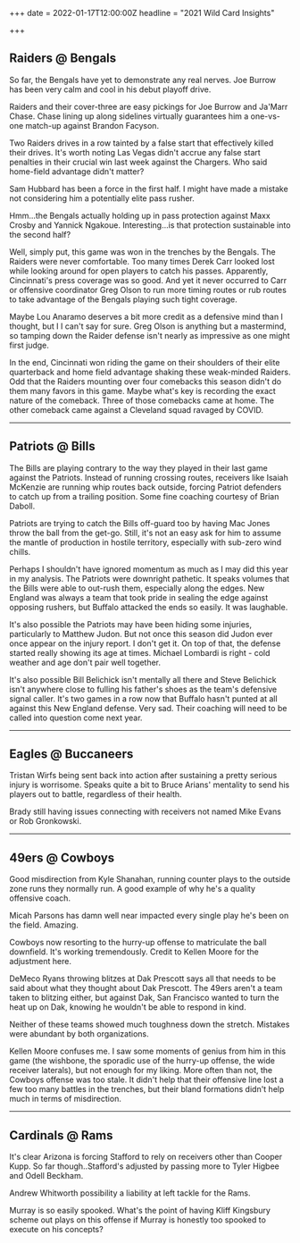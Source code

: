 +++
date = 2022-01-17T12:00:00Z
headline = "2021 Wild Card Insights"

+++
## Raiders @ Bengals

So far, the Bengals have yet to demonstrate any real nerves. Joe Burrow has been very calm and cool in his debut playoff drive.

Raiders and their cover-three are easy pickings for Joe Burrow and Ja'Marr Chase. Chase lining up along sidelines virtually guarantees him a one-vs-one match-up against Brandon Facyson.

Two Raiders drives in a row tainted by a false start that effectively killed their drives. It's worth noting Las Vegas didn't accrue any false start penalties in their crucial win last week against the Chargers. Who said home-field advantage didn't matter?

Sam Hubbard has been a force in the first half. I might have made a mistake not considering him a potentially elite pass rusher.

Hmm...the Bengals actually holding up in pass protection against Maxx Crosby and Yannick Ngakoue. Interesting...is that protection sustainable into the second half?

Well, simply put, this game was won in the trenches by the Bengals. The Raiders were never comfortable. Too many times Derek Carr looked lost while looking around for open players to catch his passes. Apparently, Cincinnati's press coverage was so good. And yet it never occurred to Carr or offensive coordinator Greg Olson to run more timing routes or rub routes to take advantage of the Bengals playing such tight coverage.

Maybe Lou Anaramo deserves a bit more credit as a defensive mind than I thought, but I I can't say for sure. Greg Olson is anything but a mastermind, so tamping down the Raider defense isn't nearly as impressive as one might first judge.

In the end, Cincinnati won riding the game on their shoulders of their elite quarterback and home field advantage shaking these weak-minded Raiders. Odd that the Raiders mounting over four comebacks this season didn't do them many favors in this game. Maybe what's key is recording the exact nature of the comeback. Three of those comebacks came at home. The other comeback came against a Cleveland squad ravaged by COVID.

***

## Patriots @ Bills

The Bills are playing contrary to the way they played in their last game against the Patriots. Instead of running crossing routes, receivers like Isaiah McKenzie are running whip routes back outside, forcing Patriot defenders to catch up from a trailing position. Some fine coaching courtesy of Brian Daboll.

Patriots are trying to catch the Bills off-guard too by having Mac Jones throw the ball from the get-go. Still, it's not an easy ask for him to assume the mantle of production in hostile territory, especially with sub-zero wind chills.

Perhaps I shouldn't have ignored momentum as much as I may did this year in my analysis. The Patriots were downright pathetic. It speaks volumes that the Bills were able to out-rush them, especially along the edges. New England was always a team that took pride in sealing the edge against opposing rushers, but Buffalo attacked the ends so easily. It was laughable.

It's also possible the Patriots may have been hiding some injuries, particularly to Matthew Judon. But not once this season did Judon ever once appear on the injury report. I don't get it. On top of that, the defense started really showing its age at times. Michael Lombardi is right - cold weather and age don't pair well together.

It's also possible Bill Belichick isn't mentally all there and Steve Belichick isn't anywhere close to fulling his father's shoes as the team's defensive signal caller. It's two games in a row now that Buffalo hasn't punted at all against this New England defense. Very sad. Their coaching will need to be called into question come next year.

***

## Eagles @ Buccaneers

Tristan Wirfs being sent back into action after sustaining a pretty serious injury is worrisome. Speaks quite a bit to Bruce Arians' mentality to send his players out to battle, regardless of their health.

Brady still having issues connecting with receivers not named Mike Evans or Rob Gronkowski.

***

## 49ers @ Cowboys

Good misdirection from Kyle Shanahan, running counter plays to the outside zone runs they normally run. A good example of why he's a quality offensive coach.

Micah Parsons has damn well near impacted every single play he's been on the field. Amazing.

Cowboys now resorting to the hurry-up offense to matriculate the ball downfield. It's working tremendously. Credit to Kellen Moore for the adjustment here.

DeMeco Ryans throwing blitzes at Dak Prescott says all that needs to be said about what they thought about Dak Prescott. The 49ers aren't a team taken to blitzing either, but against Dak, San Francisco wanted to turn the heat up on Dak, knowing he wouldn't be able to respond in kind.

Neither of these teams showed much toughness down the stretch. Mistakes were abundant by both organizations.

Kellen Moore confuses me. I saw some moments of genius from him in this game (the wishbone, the sporadic use of the hurry-up offense, the wide receiver laterals), but not enough for my liking. More often than not, the Cowboys offense was too stale. It didn't help that their offensive line lost a few too many battles in the trenches, but their bland formations didn't help much in terms of misdirection.

***

## Cardinals @ Rams

It's clear Arizona is forcing Stafford to rely on receivers other than Cooper Kupp. So far though..Stafford's adjusted by passing more to Tyler Higbee and Odell Beckham.

Andrew Whitworth possibility a liability at left tackle for the Rams.

Murray is so easily spooked. What's the point of having Kliff Kingsbury scheme out plays on this offense if Murray is honestly too spooked to execute on his concepts?